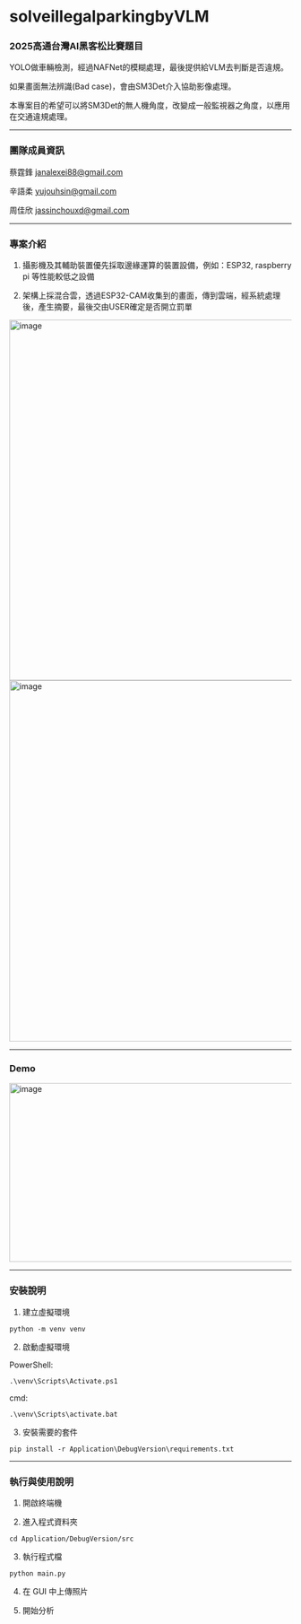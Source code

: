 # solveillegalparkingbyVLM
### 2025高通台灣AI黑客松比賽題目
YOLO做車輛檢測，經過NAFNet的模糊處理，最後提供給VLM去判斷是否違規。

如果畫面無法辨識(Bad case)，會由SM3Det介入協助影像處理。

本專案目的希望可以將SM3Det的無人機角度，改變成一般監視器之角度，以應用在交通違規處理。

---
### 團隊成員資訊

蔡霆鋒 janalexei88@gmail.com

辛語柔 yujouhsin@gmail.com

周佳欣 jassinchouxd@gmail.com


---
### 專案介紹

1. 攝影機及其輔助裝置優先採取邊緣運算的裝置設備，例如：ESP32, raspberry pi 等性能較低之設備

2. 架構上採混合雲，透過ESP32-CAM收集到的畫面，傳到雲端，經系統處理後，產生摘要，最後交由USER確定是否開立罰單

<img width="1146" height="643" alt="image" src="https://github.com/user-attachments/assets/9ed41312-32ab-4fab-a5f3-b95b308a0c0f" />
<img width="1146" height="644" alt="image" src="https://github.com/user-attachments/assets/9024c9d7-5e1e-459b-a2aa-6ae1dea65bc9" />

---
### Demo
<img width="1108" height="319" alt="image" src="https://github.com/user-attachments/assets/186939f9-38ed-4c36-b833-38ea244dd503" />

---
### 安裝說明

1. 建立虛擬環境
   
`python -m venv venv`

2. 啟動虛擬環境

PowerShell:

`.\venv\Scripts\Activate.ps1`

cmd:

`.\venv\Scripts\activate.bat`

3. 安裝需要的套件

`pip install -r Application\DebugVersion\requirements.txt`

---
### 執行與使用說明

1. 開啟終端機

2. 進入程式資料夾

`cd Application/DebugVersion/src`

3. 執行程式檔

`python main.py`

4. 在 GUI 中上傳照片

5. 開始分析
